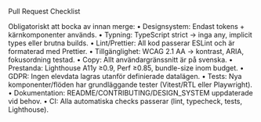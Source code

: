 Pull Request Checklist

Obligatoriskt att bocka av innan merge:
	•	Designsystem: Endast tokens + kärnkomponenter används.
	•	Typning: TypeScript strict → inga any, implicit types eller brutna builds.
	•	Lint/Prettier: All kod passerar ESLint och är formaterad med Prettier.
	•	Tillgänglighet: WCAG 2.1 AA → kontrast, ARIA, fokusordning testad.
	•	Copy: Allt användargränssnitt är på svenska.
	•	Prestanda: Lighthouse A11y ≥0.9, Perf ≥0.85, bundle-size inom budget.
	•	GDPR: Ingen elevdata lagras utanför definierade datalägen.
	•	Tests: Nya komponenter/flöden har grundläggande tester (Vitest/RTL eller Playwright).
	•	Dokumentation: README/CONTRIBUTING/DESIGN_SYSTEM uppdaterade vid behov.
	•	CI: Alla automatiska checks passerar (lint, typecheck, tests, Lighthouse).
